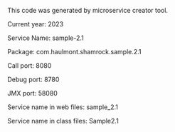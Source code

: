 This code was generated by microservice creator tool.

Current year: 2023

Service Name: sample-2.1

Package: com.haulmont.shamrock.sample.2.1

Call port: 8080

Debug port: 8780

JMX port: 58080


Service name in web files: sample_2.1

Service name in class files: Sample2.1
